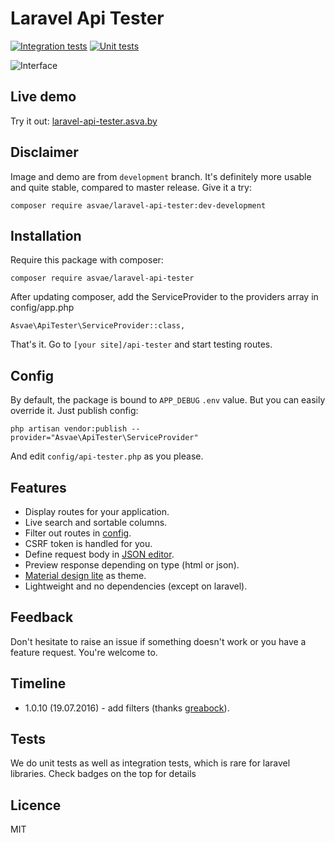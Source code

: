 # Laravel Api Tester

[![Integration tests](https://travis-ci.org/asvae/laravel-spa-boilerplate.svg)](https://travis-ci.org/asvae/laravel-spa-boilerplate)
[![Unit tests](https://travis-ci.org/asvae/laravel-api-tester.svg)](https://travis-ci.org/asvae/laravel-api-tester)

![Interface](http://i.imgur.com/H7fkU3r.png) 

## Live demo
Try it out: [laravel-api-tester.asva.by](http://laravel-api-tester.asva.by/)

## Disclaimer

Image and demo are from `development` branch. It's definitely more usable and quite stable, compared to master release. Give it a try:
```
composer require asvae/laravel-api-tester:dev-development
```

## Installation

Require this package with composer:

```
composer require asvae/laravel-api-tester
```

After updating composer, add the ServiceProvider to the providers array in config/app.php

```
Asvae\ApiTester\ServiceProvider::class,
```

That's it. Go to `[your site]/api-tester` and start testing routes. 

## Config

By default, the package is bound to `APP_DEBUG` `.env` value. But you can easily override it. Just publish config:

```
php artisan vendor:publish --provider="Asvae\ApiTester\ServiceProvider"
```

And edit `config/api-tester.php` as you please.

## Features
* Display routes for your application.
* Live search and sortable columns.
* Filter out routes in [config](config/api-tester.php).
* CSRF token is handled for you.
* Define request body in [JSON editor](https://github.com/josdejong/jsoneditor).
* Preview response depending on type (html or json).
* [Material design lite](https://getmdl.io/) as theme.
* Lightweight and no dependencies (except on laravel).

## Feedback
Don't hesitate to raise an issue if something doesn't work or you have a feature request. You're welcome to.

## Timeline
* 1.0.10 (19.07.2016) - add filters (thanks [greabock](https://github.com/greabock)).

## Tests
We do unit tests as well as integration tests, which is rare for laravel libraries. Check badges on the top for details

## Licence
MIT

